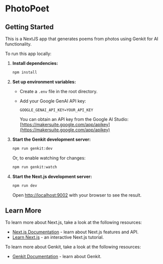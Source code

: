# PhotoPoet

## Getting Started

This is a NextJS app that generates poems from photos using Genkit for AI functionality.

To run this app locally:

1.  **Install dependencies:**

    ```bash
    npm install
    ```

2.  **Set up environment variables:**

    *   Create a `.env` file in the root directory.
    *   Add your Google GenAI API key:

        ```
        GOOGLE_GENAI_API_KEY=YOUR_API_KEY
        ```

        You can obtain an API key from the Google AI Studio:  [https://makersuite.google.com/app/apikey](https://makersuite.google.com/app/apikey)

3.  **Start the Genkit development server:**

    ```bash
    npm run genkit:dev
    ```

    Or, to enable watching for changes:

    ```bash
    npm run genkit:watch
    ```

4.  **Start the Next.js development server:**

    ```bash
    npm run dev
    ```

    Open [http://localhost:9002](http://localhost:9002) with your browser to see the result.

## Learn More

To learn more about Next.js, take a look at the following resources:

*   [Next.js Documentation](https://nextjs.org/docs) - learn about Next.js features and API.
*   [Learn Next.js](https://nextjs.org/learn) - an interactive Next.js tutorial.

To learn more about Genkit, take a look at the following resources:

*   [Genkit Documentation](https://genkit.dev/reference/genkit-cli) - learn about Genkit.

